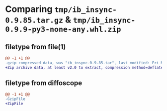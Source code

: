# Comparing `tmp/ib_insync-0.9.85.tar.gz` & `tmp/ib_insync-0.9.9-py3-none-any.whl.zip`

## filetype from file(1)

```diff
@@ -1 +1 @@
-gzip compressed data, was "ib_insync-0.9.85.tar", last modified: Fri May  5 16:15:20 2023, max compression
+Zip archive data, at least v2.0 to extract, compression method=deflate
```

## filetype from diffoscope

```diff
@@ -1 +1 @@
-GzipFile
+ZipFile
```

